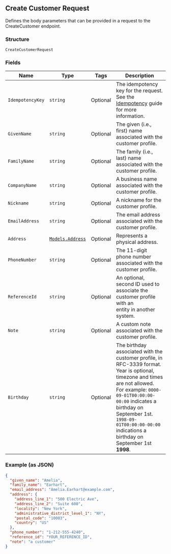 ## Create Customer Request

Defines the body parameters that can be provided in a request to the
CreateCustomer endpoint.

### Structure

`CreateCustomerRequest`

### Fields

| Name | Type | Tags | Description |
|  --- | --- | --- | --- |
| `IdempotencyKey` | `string` | Optional | The idempotency key for the request. See the<br>[Idempotency](https://developer.squareup.com/docs/working-with-apis/idempotency) guide for more information. |
| `GivenName` | `string` | Optional | The given (i.e., first) name associated with the customer profile. |
| `FamilyName` | `string` | Optional | The family (i.e., last) name associated with the customer profile. |
| `CompanyName` | `string` | Optional | A business name associated with the customer profile. |
| `Nickname` | `string` | Optional | A nickname for the customer profile. |
| `EmailAddress` | `string` | Optional | The email address associated with the customer profile. |
| `Address` | [`Models.Address`](/doc/models/address.md) | Optional | Represents a physical address. |
| `PhoneNumber` | `string` | Optional | The 11-digit phone number associated with the customer profile. |
| `ReferenceId` | `string` | Optional | An optional, second ID used to associate the customer profile with an<br>entity in another system. |
| `Note` | `string` | Optional | A custom note associated with the customer profile. |
| `Birthday` | `string` | Optional | The birthday associated with the customer profile, in RFC-3339 format.<br>Year is optional, timezone and times are not allowed.<br>For example: `0000-09-01T00:00:00-00:00` indicates a birthday on September 1st.<br>`1998-09-01T00:00:00-00:00` indications a birthday on September 1st __1998__. |

### Example (as JSON)

```json
{
  "given_name": "Amelia",
  "family_name": "Earhart",
  "email_address": "Amelia.Earhart@example.com",
  "address": {
    "address_line_1": "500 Electric Ave",
    "address_line_2": "Suite 600",
    "locality": "New York",
    "administrative_district_level_1": "NY",
    "postal_code": "10003",
    "country": "US"
  },
  "phone_number": "1-212-555-4240",
  "reference_id": "YOUR_REFERENCE_ID",
  "note": "a customer"
}
```


